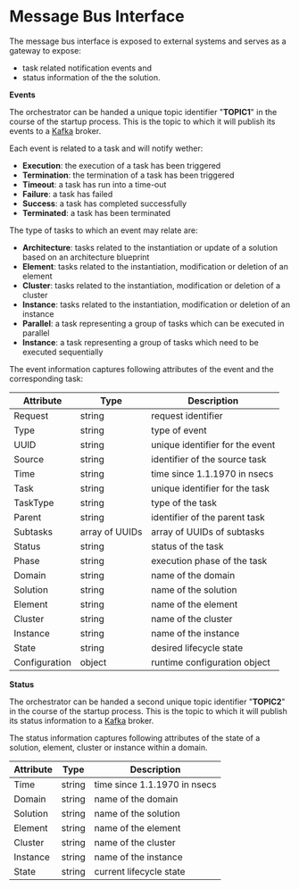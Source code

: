 
Message Bus Interface
=====================

The message bus interface is exposed to external systems and serves as a gateway to expose:
- task related notification events and
- status information of the the solution.

**Events**

The orchestrator can be handed a unique topic identifier "**TOPIC1**" in the
course of the startup process. This is the topic to which it will publish its
events to a [Kafka](https://kafka.apache.org/) broker.

Each event is related to a task and will notify wether:

- **Execution**: the execution of a task has been triggered
- **Termination**: the termination of a task has been triggered
- **Timeout**: a task has run into a time-out
- **Failure**: a task has failed
- **Success**: a task has completed successfully
- **Terminated**: a task has been terminated

The type of tasks to which an event may relate are:

- **Architecture**: tasks related to the instantiation or update of a solution
  based on an architecture blueprint
- **Element**: tasks related to the instantiation, modification or deletion of
  an element
- **Cluster**: tasks related to the instantiation, modification or deletion of
  a cluster
- **Instance**: tasks related to the instantiation, modification or deletion of
  an instance
- **Parallel**: a task representing a group of tasks which can be executed in
  parallel
- **Instance**: a task representing a group of tasks which need to be executed
  sequentially

The event information captures following attributes of the event and the
corresponding task:

| Attribute     | Type            | Description                     |
|---------------|-----------------|---------------------------------|
| Request       | string          | request identifier              |
| Type          | string          | type of event                   |
| UUID          | string          | unique identifier for the event |
| Source        | string          | identifier of the source task   |
| Time          | string          | time since 1.1.1970 in nsecs    |
| Task          | string          | unique identifier for the task  |
| TaskType      | string          | type of the task                |
| Parent        | string          | identifier of the parent task   |
| Subtasks      | array of UUIDs  | array of UUIDs of subtasks      |
| Status        | string          | status of the task              |
| Phase         | string          | execution phase of the task     |
| Domain        | string          | name of the domain              |
| Solution      | string          | name of the solution            |
| Element       | string          | name of the element             |
| Cluster       | string          | name of the cluster             |
| Instance      | string          | name of the instance            |
| State         | string          | desired lifecycle state         |
| Configuration | object          | runtime configuration object    |

**Status**

The orchestrator can be handed a second unique topic identifier "**TOPIC2**" in the course of the startup process. This is the topic to which it will publish its status information to a [Kafka](https://kafka.apache.org/) broker.

The status information captures following attributes of the state of a solution, element, cluster or instance within a domain.

| Attribute     | Type            | Description                     |
|---------------|-----------------|---------------------------------|
| Time          | string          | time since 1.1.1970 in nsecs    |
| Domain        | string          | name of the domain              |
| Solution      | string          | name of the solution            |
| Element       | string          | name of the element             |
| Cluster       | string          | name of the cluster             |
| Instance      | string          | name of the instance            |
| State         | string          | current lifecycle state         |
